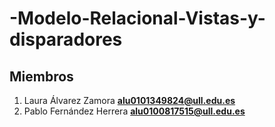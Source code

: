 # -Modelo-Relacional-Vistas-y-disparadores
## Miembros
1. Laura Álvarez Zamora **alu0101349824@ull.edu.es**
2. Pablo Fernández Herrera **alu0100817515@ull.edu.es**
